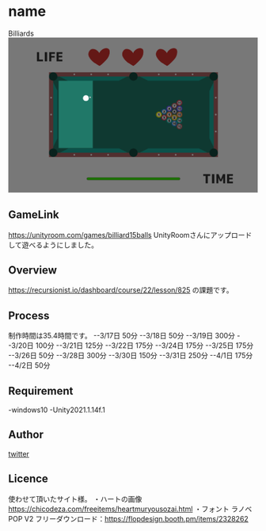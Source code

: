 # name
Billiards
![gif](https://github.com/TfromTYBros/Billiards/blob/main/billiards.gif)

## GameLink
https://unityroom.com/games/billiard15balls
UnityRoomさんにアップロードして遊べるようにしました。

## Overview
https://recursionist.io/dashboard/course/22/lesson/825
の課題です。

## Process
制作時間は35.4時間です。
--3/17日 50分
--3/18日 50分
--3/19日 300分
--3/20日 100分
--3/21日 125分
--3/22日 175分
--3/24日 175分
--3/25日 175分
--3/26日 50分
--3/28日 300分
--3/30日 150分
--3/31日 250分
--4/1日 175分
--4/2日 50分

## Requirement
-windows10
-Unity2021.1.14f.1

## Author
[twitter](https://twitter.com/HappyRoutineEL)

## Licence
使わせて頂いたサイト様。
・ハートの画像
https://chicodeza.com/freeitems/heartmuryousozai.html
・フォント
ラノベPOP V2
フリーダウンロード：https://flopdesign.booth.pm/items/2328262
